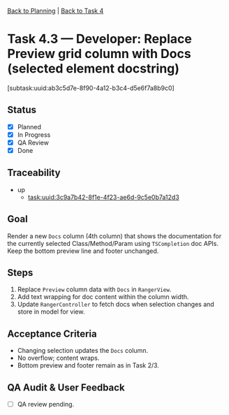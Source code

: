 <!--
SPDX-License-Identifier: AGPL-3.0-only + AI-GPL-Addendum
Copyright (c) 2025 The Web4Articles Authors
Copyleft: See AGPLv3 (./LICENSE) and AI-GPL Addendum (./AI-GPL.md)
Backlinks: /LICENSE , /AI-GPL.md
Use of `scrum.pmo` roles/process docs with AI is subject to AI-GPL copyleft unless dual-licensed.
-->

[Back to Planning](./planning.md) | [Back to Task 4](./task-4.md)

# Task 4.3 — Developer: Replace Preview grid column with Docs (selected element docstring)

[subtask:uuid:ab3c5d7e-8f90-4a12-b3c4-d5e6f7a8b9c0]

## Status
- [x] Planned
- [x] In Progress
- [x] QA Review
- [x] Done

## Traceability
- up
  - [task:uuid:3c9a7b42-8f1e-4f23-ae6d-9c5e0b7a12d3](./task-4.md)

## Goal
Render a new `Docs` column (4th column) that shows the documentation for the currently selected Class/Method/Param using `TSCompletion` doc APIs. Keep the bottom preview line and footer unchanged.

## Steps
1. Replace `Preview` column data with `Docs` in `RangerView`.
2. Add text wrapping for doc content within the column width.
3. Update `RangerController` to fetch docs when selection changes and store in model for view.

## Acceptance Criteria
- Changing selection updates the `Docs` column.
- No overflow; content wraps.
- Bottom preview and footer remain as in Task 2/3.

## QA Audit & User Feedback
- [ ] QA review pending.


